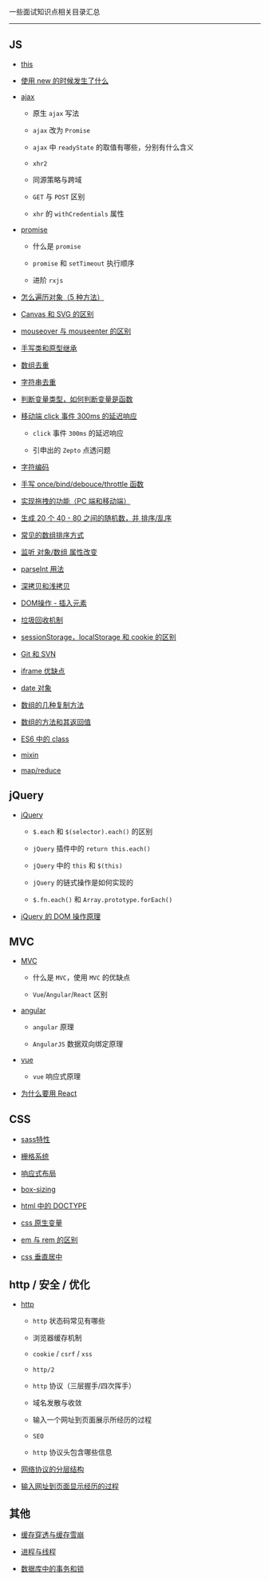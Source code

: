 一些面试知识点相关目录汇总

----

## JS

* [this](https://github.com/hanekaoru/WebLearningNotes/blob/master/面试/js/this.md)

* [使用 new 的时候发生了什么](https://github.com/hanekaoru/WebLearningNotes/blob/master/面试/js/new.md)

* [ajax](https://github.com/hanekaoru/WebLearningNotes/blob/master/面试/js/ajax.md)

  * 原生 ```ajax``` 写法

  * ```ajax``` 改为 ```Promise```

  * ```ajax``` 中 ```readyState``` 的取值有哪些，分别有什么含义

  * ```xhr2```

  * 同源策略与跨域

  * ```GET``` 与 ```POST``` 区别

  * ```xhr``` 的 ```withCredentials``` 属性

* [promise](https://github.com/hanekaoru/WebLearningNotes/blob/master/面试/js/promise.md)

  * 什么是 ```promise```

  * ```promise``` 和 ```setTimeout``` 执行顺序

  * 进阶 ```rxjs```

* [怎么遍历对象（5 种方法）](https://github.com/hanekaoru/WebLearningNotes/blob/master/面试/js/遍历对象的方法.md)

* [Canvas 和 SVG 的区别](https://github.com/hanekaoru/WebLearningNotes/blob/master/面试/js/canvas.md)

* [mouseover 与 mouseenter 的区别](https://github.com/hanekaoru/WebLearningNotes/blob/master/面试/js/mouseover.md)

* [手写类和原型继承](https://github.com/hanekaoru/WebLearningNotes/blob/master/面试/js/继承.md) 

* [数组去重](https://github.com/hanekaoru/WebLearningNotes/blob/master/面试/js/数组去重.md) 

* [字符串去重](https://github.com/hanekaoru/WebLearningNotes/blob/master/面试/js/字符串去重.md) 

* [判断变量类型，如何判断变量是函数](https://github.com/hanekaoru/WebLearningNotes/blob/master/面试/js/typeof.md) 

* [移动端 click 事件 300ms 的延迟响应](https://github.com/hanekaoru/WebLearningNotes/blob/master/面试/js/300ms.md) 

  * ```click``` 事件 ```300ms``` 的延迟响应

  * 引申出的 ```Zepto``` 点透问题

* [字符编码](https://github.com/hanekaoru/WebLearningNotes/blob/master/面试/js/字符编码.md) 

* [手写 once/bind/debouce/throttle 函数](https://github.com/hanekaoru/WebLearningNotes/blob/master/面试/js/once-bind-debouce-throttle.md) 

* [实现拖拽的功能（PC 端和移动端）](https://github.com/hanekaoru/WebLearningNotes/blob/master/面试/js/drag.md) 

* [生成 20 个 40 - 80 之间的随机数，并 排序/乱序](https://github.com/hanekaoru/WebLearningNotes/blob/master/面试/js/randomNum.md) 

* [常见的数组排序方式](https://github.com/hanekaoru/WebLearningNotes/blob/master/面试/js/sort.md) 

* [监听 对象/数组 属性改变](https://github.com/hanekaoru/WebLearningNotes/blob/master/面试/js/proxy.md) 

* [parseInt 用法](https://github.com/hanekaoru/WebLearningNotes/blob/master/面试/js/parseInt.md) 

* [深拷贝和浅拷贝](https://github.com/hanekaoru/WebLearningNotes/blob/master/面试/js/深拷贝和浅拷贝.md) 

* [DOM操作 - 插入元素](https://github.com/hanekaoru/WebLearningNotes/blob/master/面试/js/dom.md) 

* [垃圾回收机制](https://github.com/hanekaoru/WebLearningNotes/blob/master/面试/js/垃圾回收机制.md) 

* [sessionStorage，localStorage 和 cookie 的区别](https://github.com/hanekaoru/WebLearningNotes/blob/master/面试/js/sessionStorage-localStorage-cookie.md) 

* [Git 和 SVN](https://github.com/hanekaoru/WebLearningNotes/blob/master/面试/js/git&svn.md) 

* [iframe 优缺点](https://github.com/hanekaoru/WebLearningNotes/blob/master/面试/js/iframe.md) 

* [date 对象](https://github.com/hanekaoru/WebLearningNotes/blob/master/面试/js/date.md) 

* [数组的几种复制方法](https://github.com/hanekaoru/WebLearningNotes/blob/master/面试/js/array-copy.md) 

* [数组的方法和其返回值](https://github.com/hanekaoru/WebLearningNotes/blob/master/面试/js/array-methods.md) 

* [ES6 中的 class](https://github.com/hanekaoru/WebLearningNotes/blob/master/面试/js/class.md) 

* [mixin](https://github.com/hanekaoru/WebLearningNotes/blob/master/面试/js/mixin.md) 

* [map/reduce](https://github.com/hanekaoru/WebLearningNotes/blob/master/面试/js/map&reduce.md) 











## jQuery

* [jQuery](https://github.com/hanekaoru/WebLearningNotes/blob/master/面试/js/jQuery.md)

  * ```$.each``` 和 ```$(selector).each()``` 的区别

  * ```jQuery``` 插件中的 ```return this.each()```

  * ```jQuery``` 中的 ```this``` 和 ```$(this)```

  * ```jQuery``` 的链式操作是如何实现的

  * ```$.fn.each()``` 和 ```Array.prototype.forEach()```

* [jQuery 的 DOM 操作原理](https://github.com/hanekaoru/WebLearningNotes/blob/master/面试/js/jQuery的DOM操作原理.md)








## MVC

* [MVC](https://github.com/hanekaoru/WebLearningNotes/blob/master/面试/mvc/mvc.md)

  * 什么是 ```MVC```，使用 ```MVC``` 的优缺点

  * ```Vue```/```Angular```/```React``` 区别


* [angular](https://github.com/hanekaoru/WebLearningNotes/blob/master/面试/mvc/angular.md)

  * ```angular``` 原理

  * ```AngularJS``` 数据双向绑定原理

* [vue](https://github.com/hanekaoru/WebLearningNotes/blob/master/面试/mvc/vue.md)

  * ```vue``` 响应式原理

* [为什么要用 React](https://github.com/hanekaoru/WebLearningNotes/blob/master/面试/mvc/react.md)










## CSS

* [sass特性](https://github.com/hanekaoru/WebLearningNotes/blob/master/面试/css/sass.md)

* [栅格系统](https://github.com/hanekaoru/WebLearningNotes/blob/master/面试/css/栅格系统.md)

* [响应式布局](https://github.com/hanekaoru/WebLearningNotes/blob/master/面试/css/响应式布局.md)

* [box-sizing](https://github.com/hanekaoru/WebLearningNotes/blob/master/面试/css/box-sizing.md)

* [html 中的 DOCTYPE](https://github.com/hanekaoru/WebLearningNotes/blob/master/面试/css/DOCTYPE.md)

* [css 原生变量](https://github.com/hanekaoru/WebLearningNotes/blob/master/面试/css/css原生变量.md)

* [em 与 rem 的区别](https://github.com/hanekaoru/WebLearningNotes/blob/master/面试/css/em-rem.md)

* [css 垂直居中](https://github.com/hanekaoru/WebLearningNotes/blob/master/面试/css/css垂直居中.md)







## http / 安全 / 优化

* [http](https://github.com/hanekaoru/WebLearningNotes/blob/master/面试/http/http.md)

  * ```http``` 状态码常见有哪些

  * 浏览器缓存机制

  * ```cookie``` / ```csrf``` / ```xss```

  * ``````http/2``````

  * ```http``` 协议（三层握手/四次挥手）

  * 域名发散与收敛

  * 输入一个网址到页面展示所经历的过程

  * ```SEO```

  * ```http``` 协议头包含哪些信息

* [网络协议的分层结构](https://github.com/hanekaoru/WebLearningNotes/blob/master/面试/http/网络协议的分层结构.md)

* [输入网址到页面显示经历的过程](https://github.com/hanekaoru/WebLearningNotes/blob/master/面试/http/输入网址到页面显示经历的过程.md)








## 其他

* [缓存穿透与缓存雪崩](https://github.com/hanekaoru/WebLearningNotes/blob/master/面试/other/缓存穿透与缓存雪崩.md)

* [进程与线程](https://github.com/hanekaoru/WebLearningNotes/blob/master/面试/other/进程与线程.md)

* [数据库中的事务和锁](https://github.com/hanekaoru/WebLearningNotes/blob/master/面试/other/数据库中的事务和锁.md)
